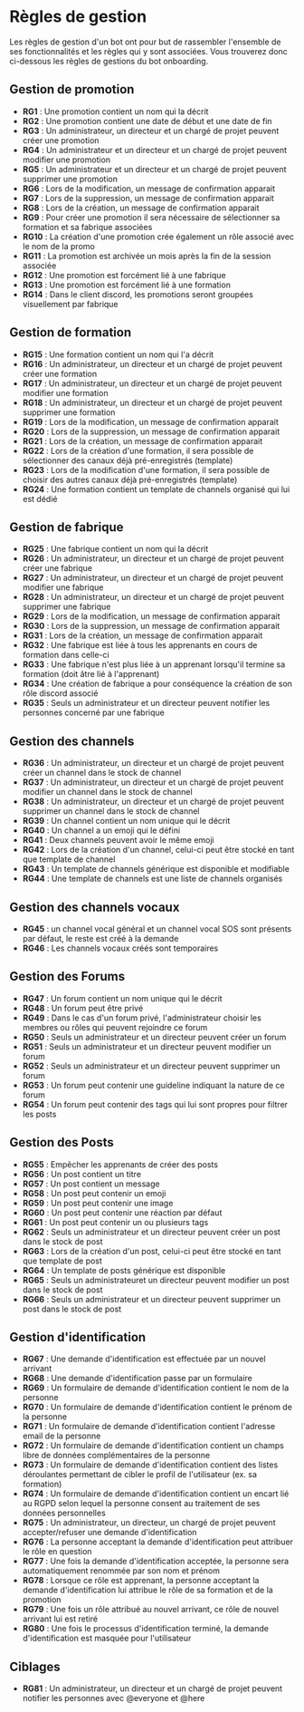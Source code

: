 # Règles de gestion

Les règles de gestion d'un bot ont pour but de rassembler l'ensemble de ses fonctionnalités et les règles qui y sont associées. Vous trouverez donc ci-dessous les règles de gestions du bot onboarding.

## Gestion de promotion
- **RG1** : Une promotion contient un nom qui la décrit 
- **RG2** : Une promotion contient une date de début et une date de fin
- **RG3** : Un administrateur, un directeur et un chargé de projet peuvent créer une promotion
- **RG4** : Un administrateur et un directeur et un chargé de projet peuvent modifier une promotion 
- **RG5** : Un administrateur et un directeur et un chargé de projet peuvent supprimer une promotion 
- **RG6** : Lors de la modification, un message de confirmation apparait
- **RG7** : Lors de la suppression, un message de confirmation apparait
- **RG8** : Lors de la création, un message de confirmation apparait
- **RG9** : Pour créer une promotion il sera nécessaire de sélectionner sa formation et sa fabrique associées
- **RG10** : La création d'une promotion crée également un rôle associé avec le nom de la promo
- **RG11** : La promotion est archivée un mois après la fin de la session associée
- **RG12** : Une promotion est forcément lié à une fabrique
- **RG13** : Une promotion est forcément lié à une formation
- **RG14** : Dans le client discord, les promotions seront groupées visuellement par fabrique

## Gestion de formation
- **RG15** : Une formation contient un nom qui l'a décrit
- **RG16** : Un administrateur, un directeur et un chargé de projet peuvent créer une formation
- **RG17** : Un administrateur, un directeur et un chargé de projet peuvent modifier une formation 
- **RG18** : Un administrateur, un directeur et un chargé de projet peuvent supprimer une formation 
- **RG19** : Lors de la modification, un message de confirmation apparait
- **RG20** : Lors de la suppression, un message de confirmation apparait
- **RG21** : Lors de la création, un message de confirmation apparait
- **RG22** : Lors de la création d'une formation, il sera possible de sélectionner des canaux déjà pré-enregistrés (template)
- **RG23** : Lors de la modification d'une formation, il sera possible de choisir des autres canaux déjà pré-enregistrés (template)
- **RG24** : Une formation contient un template de channels organisé qui lui est dédié 

## Gestion de fabrique
- **RG25** : Une fabrique contient un nom qui la décrit 
- **RG26** : Un administrateur, un directeur et un chargé de projet peuvent créer une fabrique
- **RG27** : Un administrateur, un directeur et un chargé de projet peuvent modifier une fabrique
- **RG28** : Un administrateur, un directeur et un chargé de projet peuvent supprimer une fabrique
- **RG29** : Lors de la modification, un message de confirmation apparait
- **RG30** : Lors de la suppression, un message de confirmation apparait
- **RG31** : Lors de la création, un message de confirmation apparait
- **RG32** : Une fabrique est liée à tous les apprenants en cours de formation dans celle-ci
- **RG33** : Une fabrique n'est plus liée à un apprenant lorsqu'il termine sa formation (doit âtre lié à l'apprenant)
- **RG34** : Une création de fabrique a pour conséquence la création de son rôle discord associé
- **RG35** : Seuls un administrateur et un directeur peuvent notifier les personnes concerné par une fabrique

## Gestion des channels
- **RG36** : Un administrateur, un directeur et un chargé de projet peuvent créer un channel dans le stock de channel
- **RG37** : Un administrateur, un directeur et un chargé de projet peuvent modifier un channel dans le stock de channel
- **RG38** : Un administrateur, un directeur et un chargé de projet peuvent supprimer un channel dans le stock de channel
- **RG39** : Un channel contient un nom unique qui le décrit 
- **RG40** : Un channel a un emoji qui le défini
- **RG41** : Deux channels peuvent avoir le même emoji
- **RG42** : Lors de la création d'un channel, celui-ci peut être stocké en tant que template de channel
- **RG43** : Un template de channels générique est disponible et modifiable
- **RG44** : Une template de channels est une liste de channels organisés

## Gestion des channels vocaux
- **RG45** : un channel vocal général et un channel vocal SOS sont présents par défaut, le reste est créé à la demande
- **RG46** : Les channels vocaux créés sont temporaires

## Gestion des Forums
- **RG47** : Un forum contient un nom unique qui le décrit
- **RG48** : Un forum peut être privé
- **RG49** : Dans le cas d'un forum privé, l'administrateur choisir les membres ou rôles qui peuvent rejoindre ce forum
- **RG50** : Seuls un administrateur et un directeur peuvent créer un forum
- **RG51** : Seuls un administrateur et un directeur peuvent modifier un forum
- **RG52** : Seuls un administrateur et un directeur peuvent supprimer un forum
- **RG53** : Un forum peut contenir une guideline indiquant la nature de ce forum
- **RG54** : Un forum peut contenir des tags qui lui sont propres pour filtrer les posts

## Gestion des Posts
- **RG55** : Empêcher les apprenants de créer des posts
- **RG56** : Un post contient un titre
- **RG57** : Un post contient un message
- **RG58** : Un post peut contenir un emoji
- **RG59** : Un post peut contenir une image
- **RG60** : Un post peut contenir une réaction par défaut
- **RG61** : Un post peut contenir un ou plusieurs tags
- **RG62** : Seuls un administrateur et un directeur peuvent créer un post dans le stock de post
- **RG63** : Lors de la création d'un post, celui-ci peut être stocké en tant que template de post
- **RG64** : Un template de posts générique est disponible
- **RG65** : Seuls un administrateuret un directeur peuvent modifier un post dans le stock de post
- **RG66** : Seuls un administrateur et un directeur peuvent supprimer un post dans le stock de post


## Gestion d'identification
- **RG67** : Une demande d'identification est effectuée par un nouvel arrivant
- **RG68** : Une demande d'identification passe par un formulaire
- **RG69** : Un formulaire de demande d'identification contient le nom de la personne
- **RG70** : Un formulaire de demande d'identification contient le prénom de la personne
- **RG71** : Un formulaire de demande d'identification contient l'adresse email de la personne
- **RG72** : Un formulaire de demande d'identification contient un champs libre de données complémentaires de la personne
- **RG73** : Un formulaire de demande d'identification contient des listes déroulantes permettant de cibler le profil de l'utilisateur (ex. sa formation)
- **RG74** : Un formulaire de demande d'identification contient un encart lié au RGPD selon lequel la personne consent au traitement de ses données personnelles
- **RG75** : Un administrateur, un directeur, un chargé de projet peuvent accepter/refuser une demande d'identification
- **RG76** : La personne acceptant la demande d'identification peut attribuer le rôle en question
- **RG77** : Une fois la demande d'identification acceptée, la personne sera automatiquement renommée par son nom et prénom
- **RG78** : Lorsque ce rôle est apprenant, la personne acceptant la demande d'identification lui attribue le rôle de sa formation et de la promotion
- **RG79** : Une fois un rôle attribué au nouvel arrivant, ce rôle de nouvel arrivant lui est retiré
- **RG80** : Une fois le processus d'identification terminé, la demande d'identification est masquée pour l'utilisateur

## Ciblages
- **RG81** : Un administrateur, un directeur et un chargé de projet peuvent notifier les personnes avec @everyone et @here
